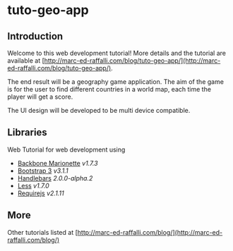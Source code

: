 tuto-geo-app
============

## Introduction

Welcome to this web development tutorial!
More details and the tutorial are available at [http://marc-ed-raffalli.com/blog/tuto-geo-app/](http://marc-ed-raffalli.com/blog/tuto-geo-app/).

The end result will be a geography game application. The aim of the game is for the user to find different countries in a world map, each time the player will get a score.

The UI design will be developed to be multi device compatible. 

## Libraries

Web Tutorial for web development using

*   [Backbone Marionette][2] *v1.7.3*
*   [Bootstrap 3][3] *v3.1.1*
*   [Handlebars][4] *2\.0.0-alpha.2*
*   [Less][5] *v1.7.0*
*   [Requirejs][6] *v2.1.11*


## More
Other tutorials listed at [http://marc-ed-raffalli.com/blog/](http://marc-ed-raffalli.com/blog/)

 [2]: http://marionettejs.com/
 [3]: http://getbootstrap.com/
 [4]: http://handlebarsjs.com/
 [5]: http://lesscss.org/
 [6]: http://requirejs.org/